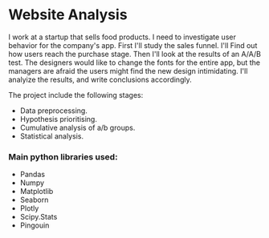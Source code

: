 # Website Analysis

I work at a startup that sells food products. I need to investigate user behavior for the company's app. First I'll study the sales funnel. I'll Find out how users reach the purchase stage. Then I'll look at the results of an A/A/B test. The designers would like to change the fonts for the entire app, but the managers are afraid the users might find the new design intimidating. I'll analyize the results, and write conclusions accordingly. 

The project include the following stages:

- Data preprocessing.
- Hypothesis prioritising.
- Cumulative analysis of a/b groups.
- Statistical analysis.

### Main python libraries used:
- Pandas
- Numpy
- Matplotlib
- Seaborn
- Plotly
- Scipy.Stats
- Pingouin
